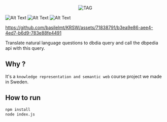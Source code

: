 <p align="center"><img src="https://i.postimg.cc/15vvLXqD/KRSW.png" alt="TAG"></p>

![Alt Text](https://img.shields.io/badge/JavaScript-F7DF1E?style=for-the-badge&logo=javascript&logoColor=black)
![Alt Text](https://img.shields.io/badge/Pixi.js-404D59?style=for-the-badge)
![Alt Text](https://img.shields.io/badge/Express.js-404D59?style=for-the-badge)


https://github.com/basilelmt/KRSW/assets/71838791/b3ea9e86-aee4-4ed7-b6d9-783e88fe4491


Translate natural language questions to dbdia query and call the dbpedia api with this query.

## Why ?
It's a `knowledge representation and semantic web` course project we made in Sweden.

## How to run
```bash
npm install
node index.js
```
